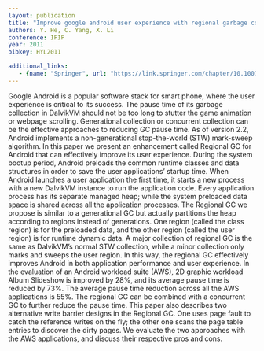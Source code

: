 ```yaml
---
layout: publication
title: "Improve google android user experience with regional garbage collection"
authors: Y. He, C. Yang, X. Li
conference: IFIP
year: 2011
bibkey: HYL2011

additional_links:
   - {name: "Springer", url: "https://link.springer.com/chapter/10.1007/978-3-642-24403-2_27"}
---
```

Google Android is a popular software stack for smart phone, where the user experience is critical to its success. The pause time of its garbage collection in DalvikVM should not be too long to stutter the game animation or webpage scrolling. Generational collection or concurrent collection can be the effective approaches to reducing GC pause time. As of version 2.2, Android implements a non-generational stop-the-world (STW) mark-sweep algorithm. In this paper we present an enhancement called Regional GC for Android that can effectively improve its user experience. During the system bootup period, Android preloads the common runtime classes and data structures in order to save the user applications’ startup time. When Android launches a user application the first time, it starts a new process with a new DalvikVM instance to run the application code. Every application process has its separate managed heap; while the system preloaded data space is shared across all the application processes. The Regional GC we propose is similar to a generational GC but actually partitions the heap according to regions instead of generations. One region (called the class region) is for the preloaded data, and the other region (called the user region) is for runtime dynamic data. A major collection of regional GC is the same as DalvikVM’s normal STW collection, while a minor collection only marks and sweeps the user region. In this way, the regional GC effectively improves Android in both application performance and user experience. In the evaluation of an Android workload suite (AWS), 2D graphic workload Album Slideshow is improved by 28%, and its average pause time is reduced by 73%. The average pause time reduction across all the AWS applications is 55%. The regional GC can be combined with a concurrent GC to further reduce the pause time. This paper also describes two alternative write barrier designs in the Regional GC. One uses page fault to catch the reference writes on the fly; the other one scans the page table entries to discover the dirty pages. We evaluate the two approaches with the AWS applications, and discuss their respective pros and cons.

